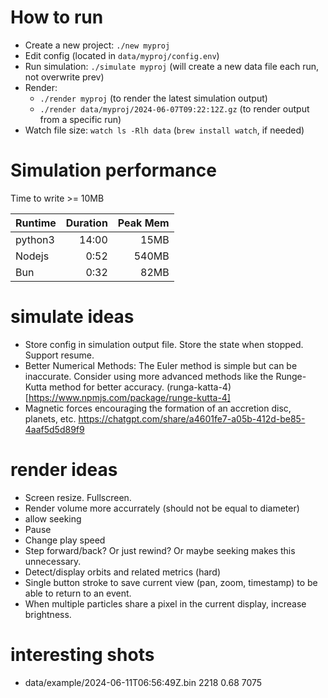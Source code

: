 # How to run

- Create a new project: `./new myproj`
- Edit config (located in `data/myproj/config.env`)
- Run simulation: `./simulate myproj` (will create a new data file each run, not overwrite prev)
- Render:
  - `./render myproj` (to render the latest simulation output)
  - `./render data/myproj/2024-06-07T09:22:12Z.gz` (to render output from a specific run)
- Watch file size: `watch ls -Rlh data` (`brew install watch`, if needed)

# Simulation performance

Time to write >= 10MB

| Runtime | Duration | Peak Mem |
| ------- | -------: | -------: |
| python3 |    14:00 |     15MB |
| Nodejs  |     0:52 |    540MB |
| Bun     |     0:32 |     82MB |

# simulate ideas

- Store config in simulation output file. Store the state when stopped. Support resume.
- Better Numerical Methods: The Euler method is simple but can be inaccurate. Consider using more advanced methods like the Runge-Kutta method for better accuracy. (runga-katta-4)[https://www.npmjs.com/package/runge-kutta-4]
- Magnetic forces encouraging the formation of an accretion disc, planets, etc. https://chatgpt.com/share/a4601fe7-a05b-412d-be85-4aaf5d5d89f9

# render ideas

- Screen resize. Fullscreen.
- Render volume more accurrately (should not be equal to diameter)
- allow seeking
- Pause
- Change play speed
- Step forward/back? Or just rewind? Or maybe seeking makes this unnecessary.
- Detect/display orbits and related metrics (hard)
- Single button stroke to save current view (pan, zoom, timestamp) to be able to return to an event.
- When multiple particles share a pixel in the current display, increase brightness.

# interesting shots

- data/example/2024-06-11T06:56:49Z.bin 2218 0.68 7075
